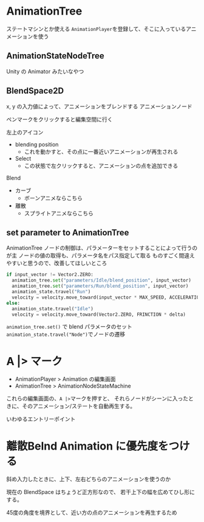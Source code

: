 # AnimationTree

ステートマシンとか使える
`AnimationPlayer`を登録して、そこに入っているアニメーションを使う


## AnimationStateNodeTree

Unity の Animator みたいなやつ

## BlendSpace2D

x, y の入力値によって、アニメーションをブレンドする
アニメーションノード

ペンマークをクリックすると編集空間に行く


左上のアイコン
- blending position
  - これを動かすと、その点に一番近いアニメーションが再生される
- Select
  - この状態で左クリックすると、アニメーションの点を追加できる

Blend
- カーブ
  - ボーンアニメならこちら
- 離散
  - スプライトアニメならこちら


## set parameter to AnimationTree

AnimationTree ノードの制御は、パラメーターをセットすることによって行うのが主
ノードの値の取得も、パラメータ名をパス指定して取る
ものすごく間違えやすいと思うので、改善してほしいところ

```py
if input_vector != Vector2.ZERO:
  animation_tree.set("parameters/Idle/blend_position", input_vector)
  animation_tree.set("parameters/Run/blend_position", input_vector)
  animation_state.travel("Run")
  velocity = velocity.move_toward(input_vector * MAX_SPEED, ACCELERATION * delta)
else:
  animation_state.travel("Idle")
  velocity = velocity.move_toward(Vector2.ZERO, FRINCTION * delta)
```

`animation_tree.set()` で blend パラメータのセット
`animation_state.travel("Node")`でノードの遷移


# A |> マーク

- AnimationPlayer > Animation の編集画面
- AnimationTree > AnimationNodeStateMachine

これらの編集画面の、`A |>`マークを押すと、
それらノードがシーンに入ったときに、そのアニメーション/ステートを自動再生する。

いわゆるエントリーポイント


# 離散Belnd Animation に優先度をつける

斜め入力したときに、上下、左右どちらのアニメーションを使うのか

現在の BlendSpace はちょうど正方形なので、
若干上下の幅を広めてひし形にする。

45度の角度を境界として、近い方の点のアニメーションを再生するため